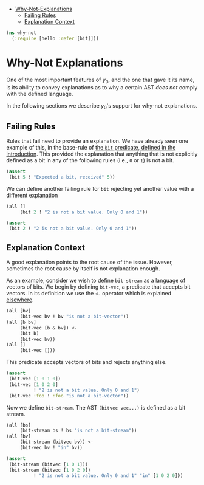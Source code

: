 * [Why-Not-Explanations](#why-not-explanations)
  * [Failing Rules](#failing-rules)
  * [Explanation Context](#explanation-context)
```clojure
(ns why-not
  (:require [hello :refer [bit]]))

```
# Why-Not Explanations

One of the most important features of $y_0$, and the one that gave it its
name, is its ability to convey explanations as to why a certain AST _does
not_ comply with the defined language.

In the following sections we describe $y_0$'s support for why-not
explanations.

## Failing Rules

Rules that fail need to provide an explanation. We have already seen one
example of this, in the base-rule of
[the `bit` predicate, defined in the introduction](hello.md#predicates).
This provided the explanation that anything that is not explicitly defined
as a bit in any of the following rules (i.e., `0` or `1`) is not a bit.
```clojure
(assert
 (bit 5 ! "Expected a bit, received" 5))

```
We can define another failing rule for `bit` rejecting yet another value
with a different explanation
```clojure
(all []
     (bit 2 ! "2 is not a bit value. Only 0 and 1"))

(assert
 (bit 2 ! "2 is not a bit value. Only 0 and 1"))

```
## Explanation Context

A good explanation points to the root cause of the issue. However, sometimes
the root cause by itself is not explanation enough.

As an example, consider we wish to define `bit-stream` as a language of
vectors of bits. We begin by defining `bit-vec`, a predicate that accepts
bit vectors. In its definition we use the `<-` operator which is explained
[elsewhere](conditions.md#deduction-rules).
```clojure
(all [bv]
     (bit-vec bv ! bv "is not a bit-vector"))
(all [b bv]
     (bit-vec [b & bv]) <-
     (bit b)
     (bit-vec bv))
(all []
     (bit-vec []))

```
This predicate accepts vectors of bits and rejects anything else.
```clojure
(assert
 (bit-vec [1 0 1 0])
 (bit-vec [1 0 2 0]
          ! "2 is not a bit value. Only 0 and 1")
 (bit-vec :foo ! :foo "is not a bit-vector"))

```
Now we define `bit-stream`. The AST `(bitvec vec...)` is defined as a bit
stream.
```clojure
(all [bs]
     (bit-stream bs ! bs "is not a bit-stream"))
(all [bv]
     (bit-stream (bitvec bv)) <-
     (bit-vec bv ! "in" bv))

(assert
 (bit-stream (bitvec [1 0 1]))
 (bit-stream (bitvec [1 0 2 0])
          ! "2 is not a bit value. Only 0 and 1" "in" [1 0 2 0]))
```

